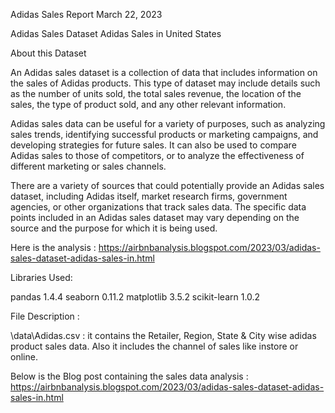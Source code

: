 
Adidas Sales Report
March 22, 2023

 
Adidas Sales Dataset
Adidas Sales in United States

About this Dataset

An Adidas sales dataset is a collection of data that includes information on the sales of Adidas products. This type of dataset may include details such as the number of units sold, the total sales revenue, the location of the sales, the type of product sold, and any other relevant information.

Adidas sales data can be useful for a variety of purposes, such as analyzing sales trends, identifying successful products or marketing campaigns, and developing strategies for future sales. It can also be used to compare Adidas sales to those of competitors, or to analyze the effectiveness of different marketing or sales channels.

There are a variety of sources that could potentially provide an Adidas sales dataset, including Adidas itself, market research firms, government agencies, or other organizations that track sales data. The specific data points included in an Adidas sales dataset may vary depending on the source and the purpose for which it is being used.

Here is the analysis : https://airbnbanalysis.blogspot.com/2023/03/adidas-sales-dataset-adidas-sales-in.html

Libraries Used:

pandas   1.4.4
seaborn  0.11.2
matplotlib   3.5.2
scikit-learn 1.0.2

File Description :

\data\Adidas.csv  : it contains the Retailer, Region, State & City wise adidas product sales data. Also it includes the channel of sales like instore or online.

Below is the Blog post containing the sales data analysis :
https://airbnbanalysis.blogspot.com/2023/03/adidas-sales-dataset-adidas-sales-in.html



